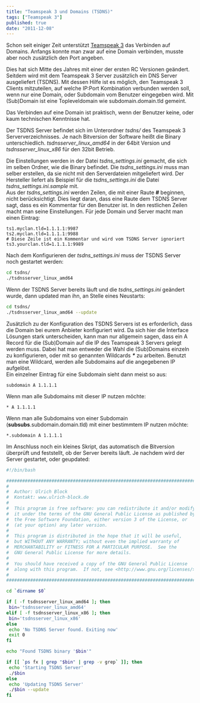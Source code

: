 ```yaml
---
title: "Teamspeak 3 und Domains (TSDNS)"
tags: ["Teamspeak 3"]
published: true
date: "2011-12-08"
---
```


Schon seit einiger Zeit unterstützt [Teamspeak 3](http://teamspeak.com) das Verbinden auf Domains. Anfangs konnte man zwar auf eine Domain verbinden, musste aber noch zusätzlich den Port angeben.

Dies hat sich Mitte des Jahres mit einer der ersten RC Versionen geändert. Seitdem wird mit dem Teamspeak 3 Server zusätzlich ein DNS Server ausgeliefert (TSDNS). Mit dessen Hilfe ist es möglich, den Teamspeak 3 Clients mitzuteilen, auf welche IP:Port Kombination verbunden werden soll, wenn nur eine Domain, oder Subdomain vom Benutzer eingegeben wird. Mit (Sub)Domain ist eine Topleveldomain wie subdomain.domain.tld gemeint.

Das Verbinden auf eine Domain ist praktisch, wenn der Benutzer keine, oder kaum technischen Kenntnisse hat.

Der TSDNS Server befindet sich im Unterordner *tsdns/* des Teamspeak 3 Serververzeichnisses. Je nach Bitversion der Software heißt die Binary unterschiedlich. *tsdnsserver_linux_amd64* in der 64bit Version und *tsdnsserver_linux_x86* für den 32bit Betrieb.

Die Einstellungen werden in der Datei *tsdns_settings.ini* gemacht, die sich im selben Ordner, wie die Binary befindet. Die *tsdns_settings.ini* muss man selber erstellen, da sie nicht mit den Serverdateien mitgeliefert wird. Der Hersteller liefert als Beispiel für die *tsdns_settings.ini* die Datei *tsdns_settings.ini.sample* mit.  
Aus der *tsdns_settings.ini* werden Zeilen, die mit einer Raute ***\#*** beginnen, nicht berücksichtigt. Dies liegt daran, dass eine Raute dem TSDNS Server sagt, dass es ein Kommentar für den Benutzer ist. In den restlichen Zeilen macht man seine Einstellungen. Für jede Domain und Server macht man einen Eintrag:

```
ts1.myclan.tld=1.1.1.1:9987
ts2.myclan.tld=1.1.1.1:9988
# Diese Zeile ist ein Kommentar und wird vom TSDNS Server ignoriert 
ts3.yourclan.tld=1.1.1.1:9989
```

Nach dem Konfigurieren der *tsdns_settings.ini* muss der TSDNS Server noch gestartet werden:

```bash
cd tsdns/
./tsdnsserver_linux_amd64
```

Wenn der TSDNS Server bereits läuft und die *tsdns_settings.ini* geändert wurde, dann updated man ihn, an Stelle eines Neustarts:

```bash
cd tsdns/
./tsdnsserver_linux_amd64 --update
```

Zusätzlich zu der Konfiguration des TSDNS Servers ist es erforderlich, dass die Domain bei eurem Anbieter konfiguriert wird. Da sich hier die Interface Lösungen stark unterscheiden, kann man nur allgemein sagen, dass ein A Record für die (Sub)Domain auf die IP des Teamspeak 3 Servers gelegt werden muss. Dabei hat man entweder die Wahl die (Sub)Domains einzeln zu konfigurieren, oder mit so genannten Wildcards ***\**** zu arbeiten. Benutzt man eine Wildcard, werden alle Subdomains auf die angegebenen IP aufgelöst.  
Ein einzelner Eintrag für eine Subdomain sieht dann meist so aus:

```
subdomain A 1.1.1.1
```

Wenn man alle Subdomains mit dieser IP nutzen möchte:

```
* A 1.1.1.1
```

Wenn man alle Subdomains von einer Subdomain (**subsubs**.subdomain.domain.tld) mit einer bestimmtem IP nutzen möchte:

```
*.subdomain A 1.1.1.1
```

Im Anschluss noch ein kleines Skript, das automatisch die Bitversion überprüft und feststellt, ob der Server bereits läuft. Je nachdem wird der Server gestartet, oder geupdated:

```bash
#!/bin/bash

############################################################################
#                                                                          #
#  Author: Ulrich Block                                                    #
#  Kontakt: www.ulrich-block.de                                            #
#                                                                          #
#  This program is free software: you can redistribute it and/or modify    #
#  it under the terms of the GNU General Public License as published by    #
#  the Free Software Foundation, either version 3 of the License, or       #
#  (at your option) any later version.                                     #
#                                                                          #
#  This program is distributed in the hope that it will be useful,         #
#  but WITHOUT ANY WARRANTY; without even the implied warranty of          #
#  MERCHANTABILITY or FITNESS FOR A PARTICULAR PURPOSE.  See the           #
#  GNU General Public License for more details.                            #
#                                                                          #
#  You should have received a copy of the GNU General Public License       #
#  along with this program.  If not, see <http://www.gnu.org/licenses/>.   #
#                                                                          #
############################################################################

cd `dirname $0`

if [ -f tsdnsserver_linux_amd64 ]; then
 bin='tsdnsserver_linux_amd64'
elif [ -f tsdnsserver_linux_x86 ]; then
 bin='tsdnsserver_linux_x86'
else
 echo 'No TSDNS Server found. Exiting now'
 exit 0
fi

echo "Found TSDNS binary '$bin'"

if [[ `ps fx | grep "$bin" | grep -v grep` ]]; then
 echo 'Starting TSDNS Server'
 ./$bin
else
 echo 'Updating TSDNS Server'
 ./$bin --update
fi
```

